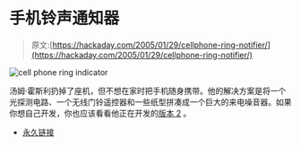 # 手机铃声通知器

> 原文:[https://hackaday.com/2005/01/29/cellphone-ring-notifier/](https://hackaday.com/2005/01/29/cellphone-ring-notifier/)

![cell phone ring indicator](../Images/640a47e5c98d3a71da91aeb1def2c30f.png)

汤姆·霍斯利扔掉了座机，但不想在家时把手机随身携带。他的解决方案是将一个光探测电路、一个无线门铃遥控器和一些纸型拼凑成一个巨大的来电噪音器。如果你想自己开发，你也应该看看他正在开发的[版本 2](http://home.att.net/%7ETom.Horsley/phonetale/markII.html) 。

*   [永久链接](http://home.att.net/~Tom.Horsley/phonetale/phonetail.html)
